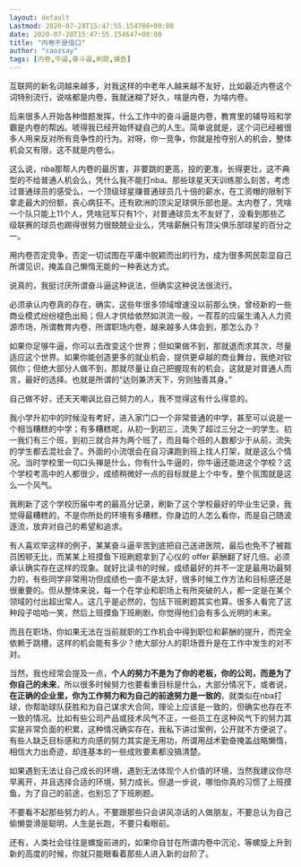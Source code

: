 ```yaml
---
layout: default
Lastmod: 2020-07-28T15:47:55.154708+00:00
date: 2020-07-28T15:47:55.154647+00:00
title: "内卷不是借口"
author: "caozsay"
tags: [内卷,牛逼,奋斗逼,刷题,摸鱼]
---
```


互联网的新名词越来越多，对我这样的中老年人越来越不友好，比如最近内卷这个词特别流行，说啥都是内卷，我就迷糊了好久，啥是内卷，为啥内卷。  

后来很多人开始各种借题发挥，什么工作中的奋斗逼是内卷，教育里的辅导班和学霸是内卷的帮凶。唬得我已经开始怀疑自己的人生。简单说就是，这个词已经被很多人用来反对所有竞争性的行为。对呀，你一竞争，你就是抢夺别人的机会，整体机会又有限，这不就是内卷么。

这么说，nba那帮人内卷的最厉害，非要跳的更高，投的更准，长得更壮，这不典型的不给普通人机会么，凭什么我不能打nba。那些球星天天训练那么刻苦，考虑过普通球员的感受么，一个顶级球星赚普通球员几十倍的薪水，在工资帽的限制下拿走最大的份额，丧心病狂不。还有欧洲的顶尖足球俱乐部也是。太内卷了，凭啥一个队只能上11个人，凭啥冠军只有1个，对普通球员太不友好了，没看到那些乙级联赛的球员也踢得很努力很兢兢业业么，凭啥薪酬只有顶尖俱乐部球星的百分之一。  

用内卷否定竞争，否定一切试图在平庸中脱颖而出的行为，成为很多网民彰显自己所谓见识，掩盖自己懒惰无能的一种表达方式。

说真的，我挺讨厌所谓奋斗逼这种说法，但确实这种说法很流行。

必须承认内卷真的存在，确实，这些年很多领域增速没以前那么快，曾经新的一些商业模式纷纷褪色出局；但人才供给依然如洪流一般，一茬茬的应届生涌入人力资源市场，所谓教育内卷，所谓职场内卷，越来越多人体会到，那怎么办？  

如果你足够牛逼，你可以去改变这个世界；但如果做不到，那就退而求其次，尽量适应这个世界。如果你能创造更多的就业机会，提供更卓越的商业舞台，我绝对钦佩你；但绝大部分人做不到，那就尽量让自己把握现有的机会，这就是对普通人而言，最好的选择。也就是所谓的“达则兼济天下，穷则独善其身。”

自己做不好，还天天嘲讽比自己努力的人，我不觉得这有什么得意的。  

我小学升初中的时候没有考好，进入家门口一个非常普通的中学，甚至可以说是一个相当糟糕的中学；有多糟糕呢，从初一到初三，流失了超过三分之一的学生。初一我们有三个班，到初三就合并为两个班了，而且每个班的人数都少于从前，流失的学生都去混社会了。外面的小流氓会在自习课跑到班上找人打架，就是这么个情况。当时学校里一句口头禅是什么，你有什么牛逼的，你牛逼还能进这个学校？这个学校考高中的人都很少，成绩稍微好一点的目标就是上个中专，整个氛围就是这么一个风气。

我刷新了这个学校历届中考的最高分记录，刷新了这个学校最好的毕业生记录，我觉得最糟糕的，不是你所处的环境有多糟糕，你身边的人怎么看你，而是自己随波逐流，放弃对自己的希望和追求。

有人喜欢举这样的例子，某某奋斗逼辛苦到底把自己送进医院，最后也免不了被裁员困顿无比，而某某上班摸鱼下班刷题拿到了心仪的 offer 薪酬翻了好几倍。必须承认确实存在这样的现象。就好比读书的时候，成绩最好的并不一定是最用功最努力的，有些同学非常用功但成绩也一直不是太好，很多时候工作方法和目标感还是很重要的。但从整体来说，每一个在学业和职场上有所突破的人，都一定是在某个领域的付出超出常人。这几乎是必然的，包括下班刷题其实也算。很多人看完了这种段子哈哈一笑，然后上班摸鱼下班刷剧，你觉得他们会有多么光明的未来。

而且在职场，你如果无法在当前就职的工作机会中得到职位和薪酬的提升，而完全依赖于跳槽，这样的机会能有多少？绝大部分人的职场晋升是在工作中发生的对不对。

当然，我也经常会提及一点，**个人的努力不是为了你的老板，你的公司，而是为了你自己的未来**，所以很多时候努力也要看重目标是什么，大部分情况下，或者说，**在正确的企业里，你为工作努力和为自己的前途努力是一致的**，就类似在nba打球，你帮助球队获胜和为自己谋求大合同，理论上应该是一致的，但确实也存在不一致的情况。比如有些公司产品或技术风气不正，一些员工在这种风气下的努力其实是非常负面的积累，这种情况确实存在，我私下讲过案例，公开就不方便说了。有些人缺乏目标感和方向感的努力其实是无用功，所谓用战术勤奋掩盖战略懒惰，相信大力出奇迹，却连基本的一些成败要素都没搞清楚。

如果遇到无法让自己成长的环境，遇到无法体现个人价值的环境，当然我建议你尽早离开，并且选择合适的环境，努力成长。但退一步说，哪怕你真的习惯了上班摸鱼，为了自己的前途，也别忘了下班刷题。

不要看不起那些努力的人，不要跟那些只会讲风凉话的人做朋友，不要总认为自己偷懒耍滑是聪明，人生是长跑，不要只看眼前。

还有，人类社会往往是螺旋前进的，如果你自甘在所谓内卷中沉沦，等螺旋上升到新的高度的时候，你就只能眼看着那些人进入新的台阶了。

